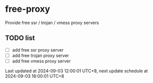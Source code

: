 
# free-proxy
Provide free ssr / trojan / vmess proxy servers


## TODO list
- [ ] add free ssr proxy server
- [ ] add free trojan proxy server
- [ ] add free vmess proxy server

Last updated at 2024-09-03 12:00:01 UTC+8, next update schedule at 2024-09-03 18:00:01 UTC+8


